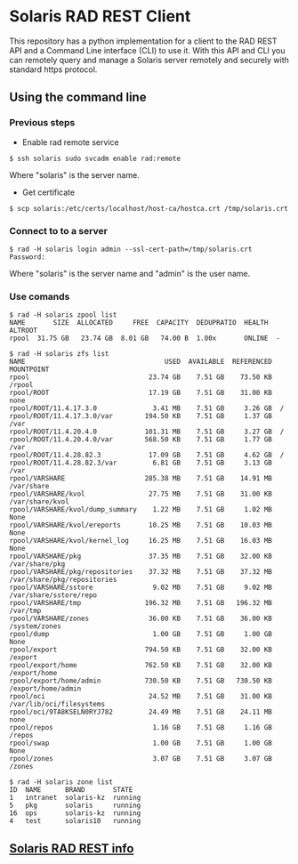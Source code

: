 # Solaris RAD REST Client

This repository has a python implementation for a client to the RAD REST API and a Command Line interface (CLI) to use it. With this API and CLI you can remotely query and manage a Solaris server remotely and securely with standard https protocol.

## Using the command line

### Previous steps

- Enable rad remote service

```
$ ssh solaris sudo svcadm enable rad:remote
```

Where "solaris" is the server name.

- Get certificate

```
$ scp solaris:/etc/certs/localhost/host-ca/hostca.crt /tmp/solaris.crt
```


### Connect to to a server

```
$ rad -H solaris login admin --ssl-cert-path=/tmp/solaris.crt 
Password: 
```

Where "solaris" is the server name and "admin" is the user name.


### Use comands

```
$ rad -H solaris zpool list
NAME       SIZE  ALLOCATED     FREE  CAPACITY  DEDUPRATIO  HEALTH  ALTROOT
rpool  31.75 GB   23.74 GB  8.01 GB   74.00 B  1.00x       ONLINE  -      
```

```
$ rad -H solaris zfs list
NAME                                   USED  AVAILABLE  REFERENCED  MOUNTPOINT                 
rpool                              23.74 GB    7.51 GB    73.50 KB  /rpool                     
rpool/ROOT                         17.19 GB    7.51 GB    31.00 KB  none                       
rpool/ROOT/11.4.17.3.0              3.41 MB    7.51 GB     3.26 GB  /                          
rpool/ROOT/11.4.17.3.0/var        194.50 KB    7.51 GB     1.37 GB  /var                       
rpool/ROOT/11.4.20.4.0            101.31 MB    7.51 GB     3.27 GB  /                          
rpool/ROOT/11.4.20.4.0/var        568.50 KB    7.51 GB     1.77 GB  /var                       
rpool/ROOT/11.4.28.82.3            17.09 GB    7.51 GB     4.62 GB  /                          
rpool/ROOT/11.4.28.82.3/var         6.81 GB    7.51 GB     3.13 GB  /var                       
rpool/VARSHARE                    285.38 MB    7.51 GB    14.91 MB  /var/share                 
rpool/VARSHARE/kvol                27.75 MB    7.51 GB    31.00 KB  /var/share/kvol            
rpool/VARSHARE/kvol/dump_summary    1.22 MB    7.51 GB     1.02 MB  None                       
rpool/VARSHARE/kvol/ereports       10.25 MB    7.51 GB    10.03 MB  None                       
rpool/VARSHARE/kvol/kernel_log     16.25 MB    7.51 GB    16.03 MB  None                       
rpool/VARSHARE/pkg                 37.35 MB    7.51 GB    32.00 KB  /var/share/pkg             
rpool/VARSHARE/pkg/repositories    37.32 MB    7.51 GB    37.32 MB  /var/share/pkg/repositories
rpool/VARSHARE/sstore               9.02 MB    7.51 GB     9.02 MB  /var/share/sstore/repo     
rpool/VARSHARE/tmp                196.32 MB    7.51 GB   196.32 MB  /var/tmp                   
rpool/VARSHARE/zones               36.00 KB    7.51 GB    36.00 KB  /system/zones              
rpool/dump                          1.00 GB    7.51 GB     1.00 GB  None                       
rpool/export                      794.50 KB    7.51 GB    32.00 KB  /export                    
rpool/export/home                 762.50 KB    7.51 GB    32.00 KB  /export/home               
rpool/export/home/admin           730.50 KB    7.51 GB   730.50 KB  /export/home/admin         
rpool/oci                          24.52 MB    7.51 GB    31.00 KB  /var/lib/oci/filesystems   
rpool/oci/9TA8KSELN0RYJ782         24.49 MB    7.51 GB    24.11 MB  none                       
rpool/repos                         1.16 GB    7.51 GB     1.16 GB  /repos                     
rpool/swap                          1.00 GB    7.51 GB     1.00 GB  None                       
rpool/zones                         3.07 GB    7.51 GB     3.07 GB  /zones                     
```

```
$ rad -H solaris zone list
ID  NAME      BRAND       STATE  
1   intranet  solaris-kz  running
5   pkg       solaris     running
16  ops       solaris-kz  running
4   test      solaris10   running
```

## [Solaris RAD REST info](https://github.com/oracle/oraclesolaris-contrib/blob/master/REST/README.md)
